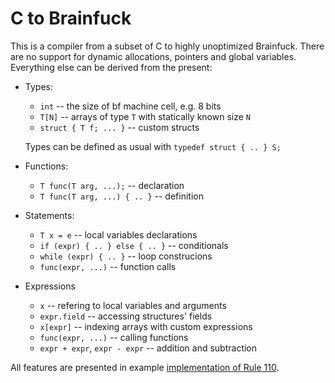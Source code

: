 # C to Brainfuck

This is a compiler from a subset of C to highly unoptimized Brainfuck. There are no support for dynamic allocations, pointers and global variables. Everything else can be derived from the present:
- Types: 
  - `int` -- the size of bf machine cell, e.g. 8 bits
  - `T[N]` -- arrays of type `T` with statically known size `N`
  - `struct { T f; ... }` -- custom structs

  Types can be defined as usual with `typedef struct { .. } S;`
- Functions:
  - `T func(T arg, ...);` -- declaration
  - `T func(T arg, ...) { .. }` -- definition
- Statements:
  - `T x = e` -- local variables declarations
  - `if (expr) { .. } else { .. }` -- conditionals
  - `while (expr) { .. }` -- loop construcions
  - `func(expr, ...)` -- function calls
- Expressions
  - `x` -- refering to local variables and arguments
  - `expr.field` -- accessing structures' fields
  - `x[expr]` -- indexing arrays with custom expressions
  - `func(expr, ...)` -- calling functions
  - `expr + expr`, `expr - expr` -- addition and subtraction

All features are presented in example [implementation of Rule 110](./examples/rule110.c).
